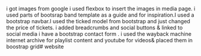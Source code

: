  i got images from google i used flexbox to insert the images in media page.
 i used parts of bootsrap band template as a guide and for inspiration.I used a bootstrap navbar.I used the ticked model from bootstrap and just changed the price of tickets.
 i added breadcrumbs and social buttons & linked to social media
 i have a bootstrap contact form .
i used the wayback machine internet archive for playlist content and youtube for videos& placed them in boostrap grid# website
